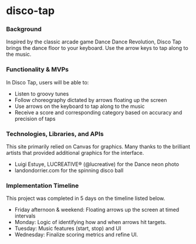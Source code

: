 # disco-tap

### Background

Inspired by the classic arcade game Dance Dance Revolution, Disco Tap brings the dance floor to your keyboard. Use the arrow keys to tap along to the music.

### Functionality & MVPs

In Disco Tap, users will be able to:

- Listen to groovy tunes
- Follow choreography dictated by arrows floating up the screen
- Use arrows on the keyboard to tap along to the music
- Receive a score and corresponding category based on accuracy and precision of taps

### Technologies, Libraries, and APIs

This site primarily relied on Canvas for graphics. Many thanks to the brilliant artists that provided additional graphics for the interface.

- Luigi Estuye, LUCREATIVE® (@lucreative) for the Dance neon photo
- landondorrier.com for the spinning disco ball

### Implementation Timeline

This project was completed in 5 days on the timeline listed below.

- Friday afternoon & weekend: Floating arrows up the screen at timed intervals
- Monday: Logic of identifying how and when arrows hit targets.
- Tuesday: Music features (start, stop) and UI
- Wednesday: Finalize scoring metrics and refine UI.
